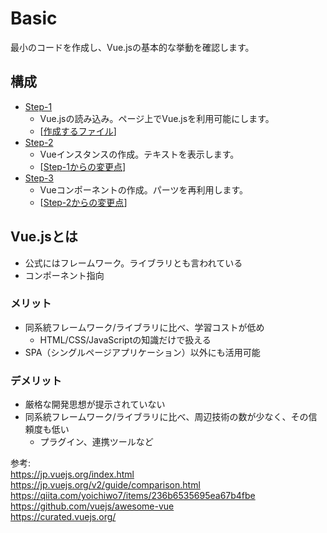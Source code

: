 # Basic
最小のコードを作成し、Vue.jsの基本的な挙動を確認します。  

## 構成
* [Step-1](./step-1)  
    * Vue.jsの読み込み。ページ上でVue.jsを利用可能にします。  
    * [[作成するファイル](https://github.com/dsktschy/vue-introduction/commit/310722b#diff-a3a7a8f)]  
* [Step-2](./step-2)  
    * Vueインスタンスの作成。テキストを表示します。  
    * [[Step-1からの変更点](https://github.com/dsktschy/vue-introduction/commit/a76498a#diff-a3a7a8f)]  
* [Step-3](./step-3)  
    * Vueコンポーネントの作成。パーツを再利用します。  
    * [[Step-2からの変更点](https://github.com/dsktschy/vue-introduction/commit/27f7af4#diff-a3a7a8f)]  

## Vue.jsとは
* 公式にはフレームワーク。ライブラリとも言われている
* コンポーネント指向

### メリット
* 同系統フレームワーク/ライブラリに比べ、学習コストが低め
  * HTML/CSS/JavaScriptの知識だけで扱える
* SPA（シングルページアプリケーション）以外にも活用可能

### デメリット
* 厳格な開発思想が提示されていない
* 同系統フレームワーク/ライブラリに比べ、周辺技術の数が少なく、その信頼度も低い
  * プラグイン、連携ツールなど

参考:  
https://jp.vuejs.org/index.html  
https://jp.vuejs.org/v2/guide/comparison.html  
https://qiita.com/yoichiwo7/items/236b6535695ea67b4fbe  
https://github.com/vuejs/awesome-vue  
https://curated.vuejs.org/
